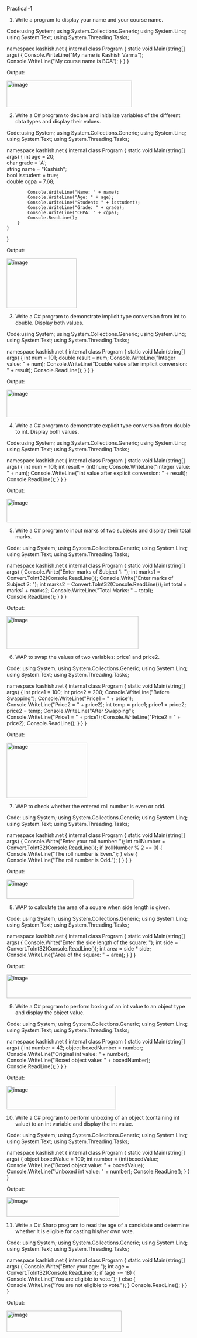 Practical-1

1. Write a program to display your name and your course name.
   
Code:using System;
using System.Collections.Generic;
using System.Linq;
using System.Text;
using System.Threading.Tasks;

namespace kashish.net
{
    internal class Program
    {
        static void Main(string[] args)
        {
            Console.WriteLine("My name is Kashish Varma");
            Console.WriteLine("My course name is BCA");
        }
    }
}

Output:

<img width="342" height="72" alt="image" src="https://github.com/user-attachments/assets/842e05e2-f5de-4df9-a71d-9122bbb49da2" />


2. Write a C# program to declare and initialize variables of the different data types and display their values.

Code:using System;
using System.Collections.Generic;
using System.Linq;
using System.Text;
using System.Threading.Tasks;

namespace kashish.net
{
    internal class Program
    {
        static void Main(string[] args)
        {
            int age = 20;               
            char grade = 'A';          
            string name = "Kashish";    
            bool isstudent = true;      
            double cgpa = 7.68;         

            Console.WriteLine("Name: " + name);
            Console.WriteLine("Age: " + age);
            Console.WriteLine("Student: " + isstudent);
            Console.WriteLine("Grade: " + grade);
            Console.WriteLine("CGPA: " + cgpa);
            Console.ReadLine();
        }
    }
}

Output:

<img width="191" height="136" alt="image" src="https://github.com/user-attachments/assets/4a527d12-1903-4111-817b-fb2843d2b90a" />


3. Write a C# program to demonstrate implicit type conversion from int to double. Display both values.

Code:using System;
using System.Collections.Generic;
using System.Linq;
using System.Text;
using System.Threading.Tasks;

namespace kashish.net
{
    internal class Program
    {
        static void Main(string[] args)
        {
            int num = 101;
            double result = num;
            Console.WriteLine("Integer value: " + num);
            Console.WriteLine("Double value after implicit conversion: " + result);
            Console.ReadLine();
        }
    }
}

Output:  

<img width="536" height="75" alt="image" src="https://github.com/user-attachments/assets/21db64a2-1e41-47e3-8e12-7024bf578362" />


4. Write a C# program to demonstrate explicit type conversion from double to int. Display both values.

Code:using System;
using System.Collections.Generic;
using System.Linq;
using System.Text;
using System.Threading.Tasks;

namespace kashish.net
{
    internal class Program
    {
        static void Main(string[] args)
        {
            int num = 101;
            int result = (int)num;
            Console.WriteLine("Integer value: " + num);
            Console.WriteLine("Int value after explicit conversion: " + result);
            Console.ReadLine();
        }
    }
}

Output: 

<img width="514" height="64" alt="image" src="https://github.com/user-attachments/assets/fb596e82-e8bc-4fbc-a61b-87b26a9168c1" />


5. Write a C# program to input marks of two subjects and display their total marks.
   
Code: using System;
using System.Collections.Generic;
using System.Linq;
using System.Text;
using System.Threading.Tasks;

namespace kashish.net
{
    internal class Program
    {
        static void Main(string[] args)
        {
            Console.Write("Enter marks of Subject 1: ");
            int marks1 = Convert.ToInt32(Console.ReadLine());
            Console.Write("Enter marks of Subject 2: ");
            int marks2 = Convert.ToInt32(Console.ReadLine());
            int total = marks1 + marks2;
            Console.WriteLine("Total Marks: " + total);
            Console.ReadLine();
        }
    }
}

Output: 

<img width="360" height="89" alt="image" src="https://github.com/user-attachments/assets/ac98e459-4889-4c62-bf5b-7b1f9485ae6d" />


6. WAP to swap the values of two variables: price1 and price2.

Code: using System;
using System.Collections.Generic;
using System.Linq;
using System.Text;
using System.Threading.Tasks;

namespace kashish.net
{
    internal class Program
    {
        static void Main(string[] args)
        {
            int price1 = 100;
            int price2 = 200;
            Console.WriteLine("Before Swapping");
            Console.WriteLine("Price1 = " + price1);
            Console.WriteLine("Price2 = " + price2);
            int temp = price1;
            price1 = price2;
            price2 = temp;
            Console.WriteLine("After Swapping");
            Console.WriteLine("Price1 = " + price1);
            Console.WriteLine("Price2 = " + price2);
            Console.ReadLine();
        }
    }
}

Output:

<img width="220" height="151" alt="image" src="https://github.com/user-attachments/assets/e1cd51c2-145f-4aa3-b694-4bf91d888a68" />


7. WAP to check whether the entered roll number is even or odd.
   
Code: using System;
using System.Collections.Generic;
using System.Linq;
using System.Text;
using System.Threading.Tasks;

namespace kashish.net
{
    internal class Program
    {
        static void Main(string[] args)
        {
            Console.Write("Enter your roll number: ");
            int rollNumber = Convert.ToInt32(Console.ReadLine());
            if (rollNumber % 2 == 0)
            {
                Console.WriteLine("The roll number is Even.");
            }
            else
            {
                Console.WriteLine("The roll number is Odd.");
            }
        }
    }
}

Output: 

<img width="347" height="53" alt="image" src="https://github.com/user-attachments/assets/e90ccc29-ff7e-45f6-8f5e-b9e654b3e06d" />


8. WAP to calculate the area of a square when side length is given.
   
Code: using System;
using System.Collections.Generic;
using System.Linq;
using System.Text;
using System.Threading.Tasks;

namespace kashish.net
{
    internal class Program
    {
        static void Main(string[] args)
        {
            Console.Write("Enter the side length of the square: ");
            int side = Convert.ToInt32(Console.ReadLine());
            int area = side * side;
            Console.WriteLine("Area of the square: " + area);
        }
    }
}

Output: 

<img width="510" height="65" alt="image" src="https://github.com/user-attachments/assets/66ca6a1c-036d-4ffa-8fb7-bd383bd1f5a7" />


9. Write a C# program to perform boxing of an int value to an object type and display the object value.

Code: using System;
using System.Collections.Generic;
using System.Linq;
using System.Text;
using System.Threading.Tasks;

namespace kashish.net
{
    internal class Program
    {
        static void Main(string[] args)
        {
            int number = 42;
            object boxedNumber = number;
            Console.WriteLine("Original int value: " + number);
            Console.WriteLine("Boxed object value: " + boxedNumber);
            Console.ReadLine();
        }
    }
}

Output: 

<img width="299" height="64" alt="image" src="https://github.com/user-attachments/assets/d4d9c067-3f65-4316-b137-4e68a4e8528b" />


10. Write a C# program to perform unboxing of an object (containing int value) to an int variable and display the int value.

Code: using System;
using System.Collections.Generic;
using System.Linq;
using System.Text;
using System.Threading.Tasks;

namespace kashish.net
{
    internal class Program
    {
        static void Main(string[] args)
        {
            object boxedValue = 100;
            int number = (int)boxedValue;
            Console.WriteLine("Boxed object value: " + boxedValue);
            Console.WriteLine("Unboxed int value: " + number);
            Console.ReadLine();
        }
    }
}

Output:

<img width="308" height="54" alt="image" src="https://github.com/user-attachments/assets/0ed40094-3452-4585-a815-739a5b9e3b4e" />


11. Write a C# Sharp program to read the age of a candidate and determine whether it is eligible for casting his/her own vote.

Code: using System;
using System.Collections.Generic;
using System.Linq;
using System.Text;
using System.Threading.Tasks;

namespace kashish.net
{
    internal class Program
    {
        static void Main(string[] args)
        {
            Console.Write("Enter your age: ");
            int age = Convert.ToInt32(Console.ReadLine());
            if (age >= 18)
            {
                Console.WriteLine("You are eligible to vote.");
            }
            else
            {
                Console.WriteLine("You are not eligible to vote.");
            }
            Console.ReadLine();
        }
    }
}

Output:  

<img width="314" height="57" alt="image" src="https://github.com/user-attachments/assets/1e1c18d2-e609-4d61-9328-57ffddbf19ae" />
